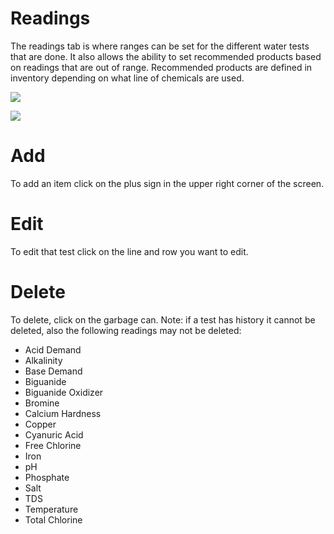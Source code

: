 
# Readings

The readings tab is where ranges can be set for the different water tests that are done. It also allows the ability to set recommended products based on readings that are out of range. Recommended products are defined in inventory depending on what line of chemicals are used.

![](https://wiselibrary.blob.core.windows.net/docs/Windows/Readings.png)


![](https://wiselibrary.blob.core.windows.net/docs/Windows/Readings._Edit.png)


# Add

To add an item click on the plus sign in the upper right corner of the screen.

# Edit

To edit that test click on the line and row you want to edit.

# Delete

To delete, click on the garbage can. Note: if a test has history it cannot be deleted, also the following readings may not be deleted:
- Acid Demand
- Alkalinity
- Base Demand
- Biguanide
- Biguanide Oxidizer
- Bromine
- Calcium Hardness
- Copper
- Cyanuric Acid
- Free Chlorine
- Iron
- pH
- Phosphate
- Salt
- TDS
- Temperature
- Total Chlorine


